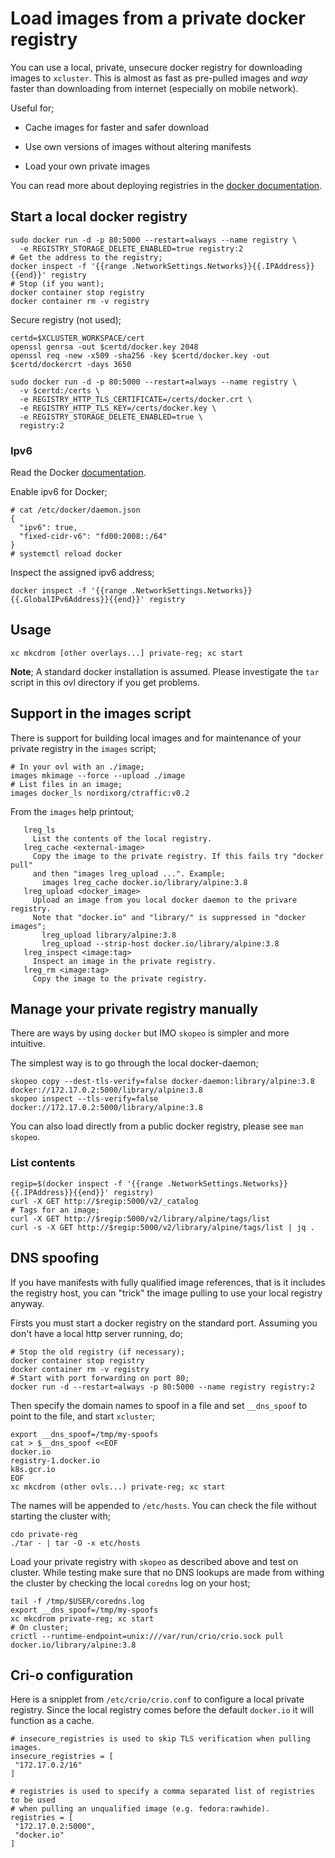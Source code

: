 # Load images from a private docker registry

You can use a local, private, unsecure docker registry for downloading
images to `xcluster`. This is almost as fast as pre-pulled images and
*way* faster than downloading from internet (especially on mobile
network).

Useful for;

 * Cache images for faster and safer download

 * Use own versions of images without altering manifests

 * Load your own private images

You can read more about deploying registries in the
[docker documentation](https://docs.docker.com/registry/deploying/).


## Start a local docker registry

```
sudo docker run -d -p 80:5000 --restart=always --name registry \
  -e REGISTRY_STORAGE_DELETE_ENABLED=true registry:2
# Get the address to the registry;
docker inspect -f '{{range .NetworkSettings.Networks}}{{.IPAddress}}{{end}}' registry
# Stop (if you want);
docker container stop registry
docker container rm -v registry
```

Secure registry (not used);
```
certd=$XCLUSTER_WORKSPACE/cert
openssl genrsa -out $certd/docker.key 2048
openssl req -new -x509 -sha256 -key $certd/docker.key -out $certd/dockercrt -days 3650

sudo docker run -d -p 80:5000 --restart=always --name registry \
  -v $certd:/certs \
  -e REGISTRY_HTTP_TLS_CERTIFICATE=/certs/docker.crt \
  -e REGISTRY_HTTP_TLS_KEY=/certs/docker.key \
  -e REGISTRY_STORAGE_DELETE_ENABLED=true \
  registry:2
```

### Ipv6

Read the Docker
[documentation](https://docs.docker.com/v17.09/engine/userguide/networking/default_network/ipv6/).

Enable ipv6 for Docker;

```
# cat /etc/docker/daemon.json
{
  "ipv6": true,
  "fixed-cidr-v6": "fd00:2008::/64"
}
# systemctl reload docker
```

Inspect the assigned ipv6 address;
```
docker inspect -f '{{range .NetworkSettings.Networks}}{{.GlobalIPv6Address}}{{end}}' registry
```

## Usage

```
xc mkcdrom [other overlays...] private-reg; xc start
```

**Note**; A standard docker installation is assumed. Please
investigate the `tar` script in this ovl directory if you get problems.

## Support in the images script

There is support for building local images and for maintenance of your
private registry in the `images` script;

```
# In your ovl with an ./image;
images mkimage --force --upload ./image
# List files in an image;
images docker_ls nordixorg/ctraffic:v0.2
```

From the `images` help printout;
```
   lreg_ls
     List the contents of the local registry.
   lreg_cache <external-image>
     Copy the image to the private registry. If this fails try "docker pull"
     and then "images lreg_upload ...". Example;
       images lreg_cache docker.io/library/alpine:3.8
   lreg_upload <docker_image>
     Upload an image from you local docker daemon to the privare registry.
     Note that "docker.io" and "library/" is suppressed in "docker images";
       lreg_upload library/alpine:3.8
       lreg_upload --strip-host docker.io/library/alpine:3.8
   lreg_inspect <image:tag>
     Inspect an image in the private registry.
   lreg_rm <image:tag>
     Copy the image to the private registry.
```


## Manage your private registry manually

There are ways by using `docker` but IMO `skopeo` is simpler and more
intuitive.

The simplest way is to go through the local docker-daemon;

```
skopeo copy --dest-tls-verify=false docker-daemon:library/alpine:3.8 docker://172.17.0.2:5000/library/alpine:3.8
skopeo inspect --tls-verify=false docker://172.17.0.2:5000/library/alpine:3.8
```

You can also load directly from a public docker registry, please see
`man skopeo`.


### List contents

```
regip=$(docker inspect -f '{{range .NetworkSettings.Networks}}{{.IPAddress}}{{end}}' registry)
curl -X GET http://$regip:5000/v2/_catalog
# Tags for an image;
curl -X GET http://$regip:5000/v2/library/alpine/tags/list
curl -s -X GET http://$regip:5000/v2/library/alpine/tags/list | jq .
```



## DNS spoofing

If you have manifests with fully qualified image references, that is
it includes the registry host, you can "trick" the image pulling to
use your local registry anyway.

Firsts you must start a docker registry on the standard port. Assuming
you don't have a local http server running, do;

```
# Stop the old registry (if necessary);
docker container stop registry
docker container rm -v registry
# Start with port forwarding on port 80;
docker run -d --restart=always -p 80:5000 --name registry registry:2
```

Then specify the domain names to spoof in a file and set `__dns_spoof`
to point to the file, and start `xcluster`;

```
export __dns_spoof=/tmp/my-spoofs
cat > $__dns_spoof <<EOF
docker.io
registry-1.docker.io
k8s.gcr.io
EOF
xc mkcdrom (other ovls...) private-reg; xc start
```

The names will be appended to `/etc/hosts`. You can check the file
without starting the cluster with;

```
cdo private-reg
./tar - | tar -O -x etc/hosts
```

Load your private registry with `skopeo` as described above and test
on cluster. While testing make sure that no DNS lookups are made from
withing the cluster by checking the local `coredns` log on your host;

```
tail -f /tmp/$USER/coredns.log
export __dns_spoof=/tmp/my-spoofs
xc mkcdrom private-reg; xc start
# On cluster;
crictl --runtime-endpoint=unix:///var/run/crio/crio.sock pull docker.io/library/alpine:3.8
```



## Cri-o configuration

Here is a snipplet from `/etc/crio/crio.conf` to configure a local
private registry. Since the local registry comes before the default
`docker.io` it will function as a cache.

```
# insecure_registries is used to skip TLS verification when pulling images.
insecure_registries = [
 "172.17.0.2/16"
]

# registries is used to specify a comma separated list of registries to be used
# when pulling an unqualified image (e.g. fedora:rawhide).
registries = [
 "172.17.0.2:5000",
 "docker.io"
]
```
